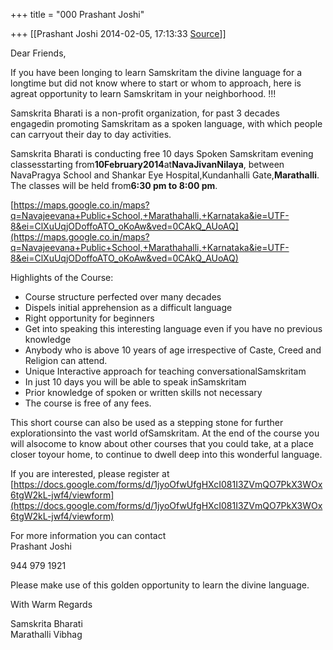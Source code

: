 +++
title = "000 Prashant Joshi"

+++
[[Prashant Joshi	2014-02-05, 17:13:33 [Source](https://groups.google.com/g/samskrita/c/9spF4Zkqvos)]]



Dear Friends,  
  
If you have been longing to learn Samskritam the divine language for a longtime but did not know where to start or whom to approach, here is agreat opportunity to learn Samskritam in your neighborhood. !!!  
  
Samskrita Bharati is a non-profit organization, for past 3 decades engagedin promoting Samskritam as a spoken language, with which people can carryout their day to day activities.  
  
Samskrita Bharati is conducting free 10 days Spoken Samskritam evening classesstarting from**10February2014**at**NavaJivanNilaya**, between NavaPragya School and Shankar Eye Hospital,Kundanhalli Gate,**Marathalli**. The classes will be held from**6:30 pm to 8:00 pm**.



[https://maps.google.co.in/maps?q=Navajeevana+Public+School,+Marathahalli,+Karnataka&ie=UTF-8&ei=ClXuUqjODoffoATO_oKoAw&ved=0CAkQ_AUoAQ](https://maps.google.co.in/maps?q=Navajeevana+Public+School,+Marathahalli,+Karnataka&ie=UTF-8&ei=ClXuUqjODoffoATO_oKoAw&ved=0CAkQ_AUoAQ)





Highlights of the Course:



- Course structure perfected over many decades  
- Dispels initial apprehension as a difficult language  
- Right opportunity for beginners  
- Get into speaking this interesting language even if you have no previous knowledge  
- Anybody who is above 10 years of age irrespective of Caste, Creed and Religion can attend.  
- Unique Interactive approach for teaching conversationalSamskritam  
- In just 10 days you will be able to speak inSamskritam  
- Prior knowledge of spoken or written skills not necessary  
- The course is free of any fees.

  
This short course can also be used as a stepping stone for further explorationsinto the vast world ofSamskritam. At the end of the course you will alsocome to know about other courses that you could take, at a place closer toyour home, to continue to dwell deep into this wonderful language.  
  
If you are interested, please register at [https://docs.google.com/forms/d/1jyoOfwUfgHXcI081I3ZVmQO7PkX3WOx6tgW2kL-jwf4/viewform](https://docs.google.com/forms/d/1jyoOfwUfgHXcI081I3ZVmQO7PkX3WOx6tgW2kL-jwf4/viewform)



For more information you can contact  
Prashant Joshi

944 979 1921  
  
Please make use of this golden opportunity to learn the divine language.  
  
With Warm Regards  
  
Samskrita Bharati  
Marathalli Vibhag



